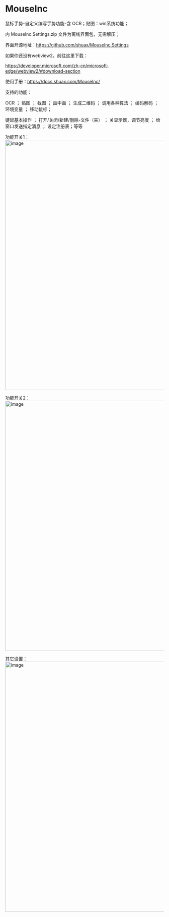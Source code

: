 # MouseInc

鼠标手势-自定义编写手势功能-含 OCR；贴图：win系统功能；

内 MouseInc.Settings.zip 文件为离线界面包，无需解压；

界面开源地址：https://github.com/shuax/MouseInc.Settings

如果你还没有webview2，前往这里下载：

https://developer.microsoft.com/zh-cn/microsoft-edge/webview2/#download-section

使用手册：https://docs.shuax.com/MouseInc/

支持的功能：

OCR ； 贴图 ； 截图 ； 画中画 ； 生成二维码 ； 调用各种算法  ； 编码解码 ； 环境变量 ； 移动鼠标；

键鼠基本操作 ； 打开/关闭/新建/删除-文件（夹） ； 关显示器，调节亮度 ； 给窗口发送指定消息 ； 设定注册表；等等


功能开关1：
<img width="1186" height="793" alt="image" src="https://github.com/user-attachments/assets/58560339-ac82-4a3b-b3d4-407505c157b7" />

功能开关2：
<img width="1186" height="793" alt="image" src="https://github.com/user-attachments/assets/5348b299-3c84-4acc-8c7e-09338392a454" />

其它设置：
<img width="1186" height="793" alt="image" src="https://github.com/user-attachments/assets/ae1e17e9-2f92-4a30-b311-01b2bf785dac" />
